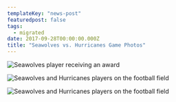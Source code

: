 ```yaml
---
templateKey: "news-post"
featuredpost: false
tags:
  - migrated
date: 2017-09-28T00:00:00.000Z
title: "Seawolves vs. Hurricanes Game Photos"
---
```


![Seawolves player receiving an award](/img/posts/2017-09-28/SeaWolves-8.jpg)


![Seawolves and Hurricanes players on the football field](/img/posts/2017-09-28/SeaWolves-23.jpg)


![Seawolves and Hurricanes players on the football field](/img/posts/2017-09-28/SeaWolves-28.jpg)
